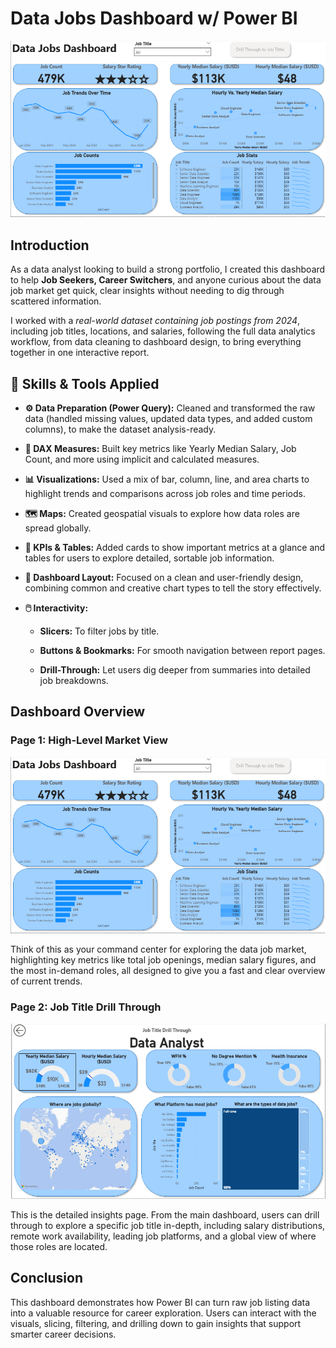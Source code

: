 # Data Jobs Dashboard w/ Power BI

![Dashboard Page 1](/Images/Project1_Page1.png)

## Introduction
As a data analyst looking to build a strong portfolio, I created this dashboard to help **Job Seekers, Career Switchers**, and anyone curious about the data job market get quick, clear insights without needing to dig through scattered information.

I worked with a *real-world dataset containing job postings from 2024*, including job titles, locations, and salaries, following the full data analytics workflow, from data cleaning to dashboard design, to bring everything together in one interactive report.

## 🧰 Skills & Tools Applied

- **⚙️ Data Preparation (Power Query):** Cleaned and transformed the raw data (handled missing values, updated data types, and added custom columns), to make the dataset analysis-ready.

- **🧮 DAX Measures:** Built key metrics like Yearly Median Salary, Job Count, and more using implicit and calculated measures.

- **📊 Visualizations:** Used a mix of bar, column, line, and area charts to highlight trends and comparisons across job roles and time periods.

- **🗺️ Maps:** Created geospatial visuals to explore how data roles are spread globally.
- **🔢 KPIs & Tables:** Added cards to show important metrics at a glance and tables for users to explore detailed, sortable job information.

- **🎨 Dashboard Layout:** Focused on a clean and user-friendly design, combining common and creative chart types to tell the story effectively.

- **🖱️ Interactivity:**

  - **Slicers:** To filter jobs by title.

  - **Buttons & Bookmarks:** For smooth navigation between report pages.

  - **Drill-Through:** Let users dig deeper from summaries into detailed job breakdowns.
## Dashboard Overview
### Page 1: High-Level Market View

![Dashboard Page 1](/Images/Project1_Page1.png)

Think of this as your command center for exploring the data job market, highlighting key metrics like total job openings, median salary figures, and the most in-demand roles, all designed to give you a fast and clear overview of current trends.

### Page 2: Job Title Drill Through
![Dashboard Page 1](/Images/Project1_Page2.png)

This is the detailed insights page. From the main dashboard, users can drill through to explore a specific job title in-depth, including salary distributions, remote work availability, leading job platforms, and a global view of where those roles are located.

## Conclusion
This dashboard demonstrates how Power BI can turn raw job listing data into a valuable resource for career exploration. Users can interact with the visuals, slicing, filtering, and drilling down to gain insights that support smarter career decisions.